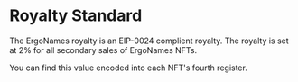 # Royalty Standard

The ErgoNames royalty is an EIP-0024 complient royalty. The royalty is set at 2% for all secondary sales of ErgoNames NFTs.

You can find this value encoded into each NFT's fourth register.